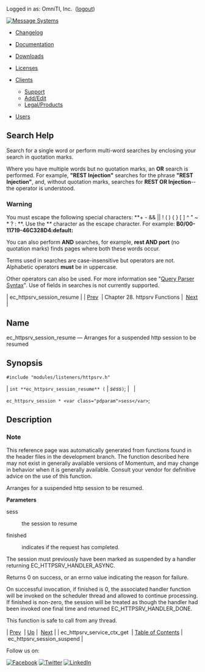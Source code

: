 Logged in as: OmniTI, Inc.  ([logout](https://support.messagesystems.com/logout.php))

[![Message Systems](https://support.messagesystems.com/images/ms-white205.png)](https://support.messagesystems.com/start.php) 

*   [Changelog](https://support.messagesystems.com/start.php?show=changelog)
*   [Documentation](https://support.messagesystems.com/docs/)
*   [Downloads](https://support.messagesystems.com/start.php)

*   [Licenses](https://support.messagesystems.com/license_summary.php)
*   <a href="">Clients</a>
    *   [Support](https://support.messagesystems.com/cs.php)
    *   [Add/Edit](https://support.messagesystems.com/edit_client.php)
    *   [Legal/Products](https://support.messagesystems.com/edit_products.php)
*   [Users](https://support.messagesystems.com/edit_customer.php)

## Search Help

Search for a single word or perform multi-word searches by enclosing your search in quotation marks.

Where you have multiple words but no quotation marks, an **OR** search is performed. For example, **"REST Injection"** searches for the phrase **"REST Injection"**, and, without quotation marks, searches for **REST OR Injection**--the operator is understood.

### Warning

You must escape the following special characters: **+ - && || ! ( ) { } [ ] ^ " ~ * ? : \**. Use the **\** character as the escape character. For example: **B0/00-11719-46C328D4\:default\:**

You can also perform **AND** searches, for example, **rest AND port** (no quotation marks) finds pages where both these words occur.

Terms used in searches are case-insensitive but operators are not. Alphabetic operators **must** be in uppercase.

Other operators can also be used. For more information see "[Query Parser Syntax](https://lucene.apache.org/core/old_versioned_docs/versions/3_0_0/queryparsersyntax.html)". Use of fields in searches is not currently supported.

| ec_httpsrv_session_resume |
| [Prev](apis.ec_httpsrv_service_ctx_get.php)  | Chapter 28. httpsrv Functions |  [Next](apis.ec_httpsrv_session_suspend.php) |

<a name="apis.ec_httpsrv_session_resume"></a>
## Name

ec_httpsrv_session_resume — Arranges for a suspended http session to be resumed

## Synopsis

`#include "modules/listeners/httpsrv.h"`

| `int **ec_httpsrv_session_resume** (` | <var class="pdparam">sess</var>`)`; |   |

`ec_httpsrv_session * <var class="pdparam">sess</var>`;<a name="idp25797808"></a>
## Description

### Note

This reference page was automatically generated from functions found in the header files in the development branch. The function described here may not exist in generally available versions of Momentum, and may change in behavior when it is generally available. Consult your vendor for definitive advice on the use of this function.

Arranges for a suspended http session to be resumed.

**Parameters**

<dl class="variablelist">

<dt>sess</dt>

<dd>

the session to resume

</dd>

<dt>finished</dt>

<dd>

indicates if the request has completed.

</dd>

</dl>

The session must previously have been marked as suspended by a handler returning EC_HTTPSRV_HANDLER_ASYNC.

Returns 0 on success, or an errno value indicating the reason for failure.

On successful invocation, if finished is 0, the associated handler function will be invoked on the scheduler thread and allowed to continue processing. If finished is non-zero, the session will be treated as though the handler had been invoked one final time and returned EC_HTTPSRV_HANDLER_DONE.

This function is safe to call from any thread.

| [Prev](apis.ec_httpsrv_service_ctx_get.php)  | [Up](httpsrv.php) |  [Next](apis.ec_httpsrv_session_suspend.php) |
| ec_httpsrv_service_ctx_get  | [Table of Contents](index.php) |  ec_httpsrv_session_suspend |

Follow us on:

[![Facebook](https://support.messagesystems.com/images/icon-facebook.png)](http://www.facebook.com/messagesystems) [![Twitter](https://support.messagesystems.com/images/icon-twitter.png)](http://twitter.com/#!/MessageSystems) [![LinkedIn](https://support.messagesystems.com/images/icon-linkedin.png)](http://www.linkedin.com/company/message-systems)
